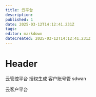 ```yaml
---
title: 云平台
description: 
published: 1
date: 2025-03-12T14:12:41.231Z
tags: 
editor: markdown
dateCreated: 2025-03-12T14:12:41.231Z
---
```


# Header
云管控平台
授权生成
客户账号管
sdwan


云客户平台